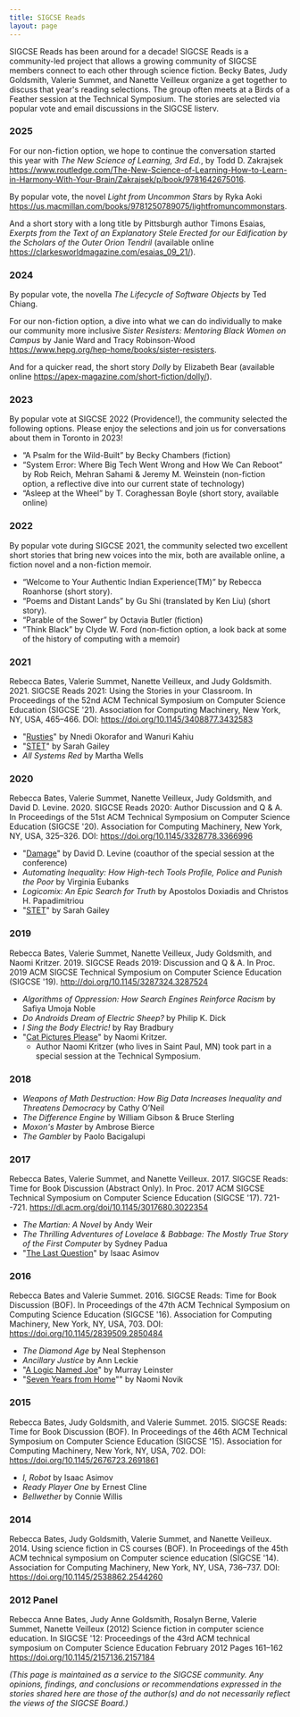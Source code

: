 ```yaml
---
title: SIGCSE Reads
layout: page
---
```



SIGCSE Reads has been around for a decade! SIGCSE Reads is a community-led project that allows a growing community of SIGCSE members connect to each other through science fiction. Becky Bates, Judy Goldsmith, Valerie Summet, and Nanette Veilleux organize a get together to discuss that year's reading selections. The group often meets at a Birds of a Feather session at the Technical Symposium. The stories are selected via popular vote and email discussions in the SIGCSE listerv.

### 2025
For our non-fiction option, we hope to continue the conversation started this year with _The New Science of Learning, 3rd Ed._, by Todd D. Zakrajsek <https://www.routledge.com/The-New-Science-of-Learning-How-to-Learn-in-Harmony-With-Your-Brain/Zakrajsek/p/book/9781642675016>.

By popular vote, the novel _Light from Uncommon Stars_ by Ryka Aoki <https://us.macmillan.com/books/9781250789075/lightfromuncommonstars>.

And a short story with a long title by Pittsburgh author Timons Esaias, _Exerpts from the Text of an Explanatory Stele Erected for our Edification by the Scholars of the Outer Orion Tendril_ (available online <https://clarkesworldmagazine.com/esaias_09_21/>).

### 2024

By popular vote, the novella _The Lifecycle of Software Objects_ by Ted Chiang.

For our non-fiction option, a dive into what we can do individually to make our community more inclusive _Sister Resisters: Mentoring Black Women on Campus_ by Janie Ward and Tracy Robinson-Wood <https://www.hepg.org/hep-home/books/sister-resisters>.

And for a quicker read, the short story _Dolly_ by Elizabeth Bear (available online <https://apex-magazine.com/short-fiction/dolly/>).


### 2023

By popular vote at SIGCSE 2022 (Providence!), the community selected the following options. Please enjoy the selections and join us for conversations about them in Toronto in 2023!

* “A Psalm for the Wild-Built” by Becky Chambers (fiction)
* “System Error: Where Big Tech Went Wrong and How We Can Reboot” by Rob Reich, Mehran Sahami & Jeremy M. Weinstein (non-fiction option, a reflective dive into our current state of technology)
* “Asleep at the Wheel” by T. Coraghessan Boyle (short story, available online)

### 2022

By popular vote during SIGCSE 2021, the community selected two excellent short stories that bring new voices into the mix, both are available online, a fiction novel and a non-fiction memoir.

* “Welcome to Your Authentic Indian Experience(TM)” by Rebecca Roanhorse (short story).
* “Poems and Distant Lands” by Gu Shi (translated by Ken Liu) (short story). 
* “Parable of the Sower” by Octavia Butler (fiction)
* “Think Black” by Clyde W. Ford (non-fiction option, a look back at some of the history of computing with a memoir)

### 2021

Rebecca Bates, Valerie Summet, Nanette Veilleux, and Judy Goldsmith. 2021. SIGCSE Reads 2021: Using the Stories in your Classroom. In Proceedings of the 52nd ACM Technical Symposium on Computer Science Education (SIGCSE '21). Association for Computing Machinery, New York, NY, USA, 465–466. DOI: <https://doi.org/10.1145/3408877.3432583>

* "[Rusties](http://clarkesworldmagazine.com/okorafor-kahiu_10_16/)" by Nnedi Okorafor and Wanuri Kahiu
* "[STET](https://firesidefiction.com/stet)" by Sarah Gailey
* _All Systems Red_ by Martha Wells

### 2020

Rebecca Bates, Valerie Summet, Nanette Veilleux, Judy Goldsmith, and David D. Levine. 2020. SIGCSE Reads 2020: Author Discussion and Q & A. In Proceedings of the 51st ACM Technical Symposium on Computer Science Education (SIGCSE '20). Association for Computing Machinery, New York, NY, USA, 325–326. DOI: <https://doi.org/10.1145/3328778.3366996>

* "[Damage](https://www.tor.com/2015/01/21/damage-david-levine/)" by David D. Levine (coauthor of the special session at the conference)
* _Automating Inequality: How High-tech Tools Profile, Police and Punish the Poor_ by Virginia Eubanks
* _Logicomix: An Epic Search for Truth_ by Apostolos Doxiadis and Christos H. Papadimitriou
* "[STET](https://firesidefiction.com/stet)" by Sarah Gailey


### 2019

Rebecca Bates, Valerie Summet, Nanette Veilleux, Judy Goldsmith, and Naomi Kritzer. 2019. SIGCSE Reads 2019: Discussion and Q & A. In Proc. 2019 ACM SIGCSE Technical Symposium on Computer Science Education (SIGCSE '19). <http://doi.org/10.1145/3287324.3287524>

* _Algorithms of Oppression: How Search Engines Reinforce Racism_ by Safiya Umoja Noble
* _Do Androids Dream of Electric Sheep?_ by Philip K. Dick
* _I Sing the Body Electric!_ by Ray Bradbury
* "[Cat Pictures Please](http://clarkesworldmagazine.com/kritzer_01_15/)" by Naomi Kritzer.
	* Author Naomi Kritzer (who lives in Saint Paul, MN) took part in a special session at the Technical Symposium.

### 2018

* _Weapons of Math Destruction: How Big Data Increases Inequality and Threatens Democracy_ by Cathy O’Neil
* _The Difference Engine_ by William Gibson & Bruce Sterling
* _Moxon's Master_ by Ambrose Bierce
* _The Gambler_ by Paolo Bacigalupi

### 2017

Rebecca Bates, Valerie Summet, and Nanette Veilleux. 2017. SIGCSE Reads: Time for Book Discussion (Abstract Only). In Proc. 2017 ACM SIGCSE Technical Symposium on Computer Science Education (SIGCSE '17). 721--721. <https://dl.acm.org/doi/10.1145/3017680.3022354>

* _The Martian: A Novel_ by Andy Weir
* _The Thrilling Adventures of Lovelace & Babbage: The Mostly True Story of the First Computer_ by Sydney Padua
* "[The Last Question](https://templatetraining.princeton.edu/sites/training/files/the_last_question_-_issac_asimov.pdf)" by Isaac Asimov

### 2016

Rebecca Bates and Valerie Summet. 2016. SIGCSE Reads: Time for Book Discussion (BOF). In Proceedings of the 47th ACM Technical Symposium on Computing Science Education (SIGCSE '16). Association for Computing Machinery, New York, NY, USA, 703. DOI: <https://doi.org/10.1145/2839509.2850484>

* _The Diamond Age_ by Neal Stephenson
* _Ancillary Justice_ by Ann Leckie
* "[A Logic Named Joe](http://www.baen.com/chapters/W200506/0743499107.htm)" by Murray Leinster
* "[Seven Years from Home](http://clarkesworldmagazine.com/novik_08_14_reprint/)"" by Naomi Novik

### 2015

Rebecca Bates, Judy Goldsmith, and Valerie Summet. 2015. SIGCSE Reads: Time for Book Discussion (BOF). In Proceedings of the 46th ACM Technical Symposium on Computer Science Education (SIGCSE '15). Association for Computing Machinery, New York, NY, USA, 702. DOI: <https://doi.org/10.1145/2676723.2691861>

* _I, Robot_ by Isaac Asimov
* _Ready Player One_ by Ernest Cline
* _Bellwether_ by Connie Willis

### 2014
Rebecca Bates, Judy Goldsmith, Valerie Summet, and Nanette Veilleux. 2014. Using science fiction in CS courses (BOF). In Proceedings of the 45th ACM technical symposium on Computer science education (SIGCSE '14). Association for Computing Machinery, New York, NY, USA, 736–737. DOI: <https://doi.org/10.1145/2538862.2544260>

### 2012 Panel

Rebecca Anne Bates, Judy Anne Goldsmith, Rosalyn Berne, Valerie Summet, Nanette Veilleux (2012) Science fiction in computer science education. In SIGCSE '12: Proceedings of the 43rd ACM technical symposium on Computer Science Education February 2012 Pages 161–162 <https://doi.org/10.1145/2157136.2157184>


_(This page is maintained as a service to the SIGCSE community. Any opinions, findings, and conclusions or recommendations expressed in the stories shared here are those of the author(s) and do not necessarily reflect the views of the SIGCSE Board.)_
